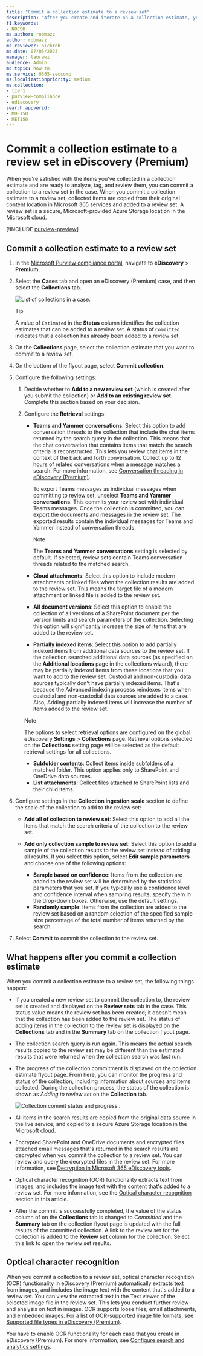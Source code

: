 ```yaml
---
title: "Commit a collection estimate to a review set"
description: "After you create and iterate on a collection estimate, you can commit it to a review set. When you commit a collection estimate, the collected items are added to review set in the case. After the collected items are in the review set, you can analyze, review, and export them."
f1.keywords:
- NOCSH
ms.author: robmazz
author: robmazz
ms.reviewer: nickrob
ms.date: 07/05/2023
manager: laurawi
audience: Admin
ms.topic: how-to
ms.service: O365-seccomp
ms.localizationpriority: medium
ms.collection:
- tier1
- purview-compliance
- ediscovery
search.appverid: 
- MOE150
- MET150
---
```


# Commit a collection estimate to a review set in eDiscovery (Premium)

When you're satisfied with the items you've collected in a collection estimate and are ready to analyze, tag, and review them, you can commit a collection to a review set in the case. When you commit a collection estimate to a review set, collected items are copied from their original content location in Microsoft 365 services and added to a review set. A review set is a secure, Microsoft-provided Azure Storage location in the Microsoft cloud.

[!INCLUDE [purview-preview](../includes/purview-preview.md)]

## Commit a collection estimate to a review set

1. In the [Microsoft Purview compliance portal](https://compliance.microsoft.com/), navigate to **eDiscovery** > **Premium**.

2. Select the **Cases** tab and open an eDiscovery (Premium) case, and then select the **Collections** tab.

   ![List of collections in a case.](../media/ediscovery-commit-estimated-collection.png)

   > [!TIP]
   > A value of `Estimated` in the **Status** column identifies the collection estimates that can be added to a review set. A status of `Committed` indicates that a collection has already been added to a review set.

3. On the **Collections** page, select the collection estimate that you want to commit to a review set.

4. On the bottom of the flyout page, select **Commit collection**.

5. Configure the following settings:

   1. Decide whether to **Add to a new review set** (which is created after you submit the collection) or **Add to an existing review set**. Complete this section based on your decision.

   2. Configure the **Retrieval** settings:

      - **Teams and Yammer conversations**: Select this option to add conversation threads to the collection that include the chat items returned by the search query in the collection. This means that the chat conversation that contains items that match the search criteria is reconstructed. This lets you review chat items in the context of the back and forth conversation. Collect up to 12 hours of related conversations when a message matches a search. For more information, see [Conversation threading in eDiscovery (Premium)](ediscovery-conversation-review-sets.md).

        To export Teams messages as individual messages when committing to review set, unselect **Teams and Yammer conversations**. This commits your review set with individual Teams messages. Once the collection is committed, you can export the documents and messages in the review set. The exported results contain the individual messages for Teams and Yammer instead of conversation threads.

          > [!NOTE]
          > The **Teams and Yammer conversations** setting is selected by default. If selected, review sets contain Teams conversation threads related to the matched search.

      - **Cloud attachments**: Select this option to include modern attachments or linked files when the collection results are added to the review set. This means the target file of a modern attachment or linked file is added to the review set.

      - **All document versions**: Select this option to enable the collection of all versions of a SharePoint document per the version limits and search parameters of the collection. Selecting this option will significantly increase the size of items that are added to the review set.

      - **Partially indexed items**: Select this option to add partially indexed items from additional data sources to the review set. If the collection searched additional data sources (as specified on the **Additional locations** page in the collections wizard), there may be partially indexed items from these locations that you want to add to the review set. Custodial and non-custodial data sources typically don't have partially indexed items. That's because the Advanced indexing process reindexes items when custodial and non-custodial data sources are added to a case. Also, Adding partially indexed items will increase the number of items added to the review set.

      > [!NOTE]
      > The options to select retrieval options are configured on the global eDiscovery **Settings** > **Collections** page. Retrieval options selected on the **Collections** setting page will be selected as the default retrieval settings for all collections.

      - **Subfolder contents**: Collect items inside subfolders of a matched folder. This option applies only to SharePoint and OneDrive data sources.
      - **List attachments**: Collect files attached to SharePoint lists and their child items.

6. Configure settings in the **Collection ingestion scale** section to define the scale of the collection to add to the review set:

      - **Add all of collection to review set**: Select this option to add all the items that match the search criteria of the collection to the review set.

      - **Add only collection sample to review set**: Select this option to add a sample of the collection results to the review set instead of adding all results. If you select this option, select **Edit sample parameters** and choose one of the following options:

         - **Sample based on confidence**: Items from the collection are added to the review set will be determined by the statistical parameters that you set. If you typically use a confidence level and confidence interval when sampling results, specify them in the drop-down boxes. Otherwise, use the default settings.
         - **Randomly sample**: Items from the collection are added to the review set based on a random selection of the specified sample size percentage of the total number of items returned by the search.

7. Select **Commit** to commit the collection to the review set.

## What happens after you commit a collection estimate

When you commit a collection estimate to a review set, the following things happen:

- If you created a new review set to commit the collection to, the review set is created and displayed on the **Review sets** tab in the case. This status value means the review set has been created; it doesn't mean that the collection has been added to the review set. The status of adding items in the collection to the review set is displayed on the **Collections** tab and in the **Summary** tab on the collection flyout page.

- The collection search query is run again. This means the actual search results copied to the review set may be different than the estimated results that were returned when the collection search was last run.

- The progress of the collection commitment is displayed on the collection estimate flyout page. From here, you can monitor the progress and status of the collection, including information about sources and items collected. During the collection process, the status of the collection is shown as *Adding to review set* on the **Collection** tab.

    ![Collection commit status and progress.](../media/ediscovery-collection-commit-status.png).

- All items in the search results are copied from the original data source in the live service, and copied to a secure Azure Storage location in the Microsoft cloud.

- Encrypted SharePoint and OneDrive documents and encrypted files attached email messages that's returned in the search results are decrypted when you commit the collection to a review set. You can review and query the decrypted files in the review set. For more information, see [Decryption in Microsoft 365 eDiscovery tools](ediscovery-decryption.md).

- Optical character recognition (OCR) functionality extracts text from images, and includes the image text with the content that's added to a review set. For more information, see the [Optical character recognition](#optical-character-recognition) section in this article.

- After the commit is successfully completed, the value of the status column of on the **Collections** tab is changed to *Committed* and the **Summary** tab on the collection flyout page is updated with the full results of the committed collection. A link to the review set for the collection is added to the **Review set** column for the collection. Select this link to open the review set results.

## Optical character recognition

When you commit a collection to a review set, optical character recognition (OCR) functionality in eDiscovery (Premium) automatically extracts text from images, and includes the image text with the content that's added to a review set. You can view the extracted text in the Text viewer of the selected image file in the review set. This lets you conduct further review and analysis on text in images. OCR supports loose files, email attachments, and embedded images. For a list of OCR-supported image file formats, see [Supported file types in eDiscovery (Premium)](ediscovery-supported-file-types.md#image).

You have to enable OCR functionality for each case that you create in eDiscovery (Premium). For more information, see [Configure search and analytics settings](ediscovery-configure-search-and-analytics-settings.md#optical-character-recognition-ocr).
